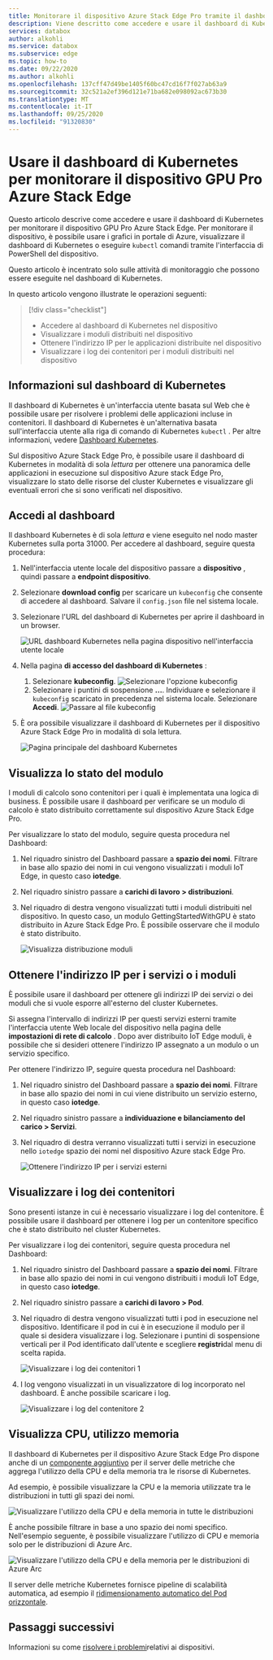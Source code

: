 ```yaml
---
title: Monitorare il dispositivo Azure Stack Edge Pro tramite il dashboard di Kubernetes | Microsoft Docs
description: Viene descritto come accedere e usare il dashboard di Kubernetes per monitorare il dispositivo Azure Stack Edge Pro.
services: databox
author: alkohli
ms.service: databox
ms.subservice: edge
ms.topic: how-to
ms.date: 09/22/2020
ms.author: alkohli
ms.openlocfilehash: 137cff47d49be1405f60bc47cd16f7f027ab63a9
ms.sourcegitcommit: 32c521a2ef396d121e71ba682e098092ac673b30
ms.translationtype: MT
ms.contentlocale: it-IT
ms.lasthandoff: 09/25/2020
ms.locfileid: "91320830"
---
```

# <a name="use-kubernetes-dashboard-to-monitor-your-azure-stack-edge-pro-gpu-device"></a>Usare il dashboard di Kubernetes per monitorare il dispositivo GPU Pro Azure Stack Edge

Questo articolo descrive come accedere e usare il dashboard di Kubernetes per monitorare il dispositivo GPU Pro Azure Stack Edge. Per monitorare il dispositivo, è possibile usare i grafici in portale di Azure, visualizzare il dashboard di Kubernetes o eseguire `kubectl` comandi tramite l'interfaccia di PowerShell del dispositivo. 

Questo articolo è incentrato solo sulle attività di monitoraggio che possono essere eseguite nel dashboard di Kubernetes.

In questo articolo vengono illustrate le operazioni seguenti:

> [!div class="checklist"]
>
> * Accedere al dashboard di Kubernetes nel dispositivo
> * Visualizzare i moduli distribuiti nel dispositivo
> * Ottenere l'indirizzo IP per le applicazioni distribuite nel dispositivo
> * Visualizzare i log dei contenitori per i moduli distribuiti nel dispositivo


## <a name="about-kubernetes-dashboard"></a>Informazioni sul dashboard di Kubernetes

Il dashboard di Kubernetes è un'interfaccia utente basata sul Web che è possibile usare per risolvere i problemi delle applicazioni incluse in contenitori. Il dashboard di Kubernetes è un'alternativa basata sull'interfaccia utente alla riga di comando di Kubernetes `kubectl` . Per altre informazioni, vedere [Dashboard Kubernetes](https://kubernetes.io/docs/tasks/access-application-cluster/web-ui-dashboard/). 

Sul dispositivo Azure Stack Edge Pro, è possibile usare il dashboard di Kubernetes in modalità di sola *lettura* per ottenere una panoramica delle applicazioni in esecuzione sul dispositivo Azure stack Edge Pro, visualizzare lo stato delle risorse del cluster Kubernetes e visualizzare gli eventuali errori che si sono verificati nel dispositivo.

## <a name="access-dashboard"></a>Accedi al dashboard

Il dashboard Kubernetes è di sola *lettura* e viene eseguito nel nodo master Kubernetes sulla porta 31000. Per accedere al dashboard, seguire questa procedura: 

1. Nell'interfaccia utente locale del dispositivo passare a **dispositivo** , quindi passare a **endpoint dispositivo**. 
1. Selezionare **download config** per scaricare un `kubeconfig` che consente di accedere al dashboard. Salvare il `config.json` file nel sistema locale.
1. Selezionare l'URL del dashboard di Kubernetes per aprire il dashboard in un browser.

    ![URL dashboard Kubernetes nella pagina dispositivo nell'interfaccia utente locale](./media/azure-stack-edge-gpu-monitor-kubernetes-dashboard/kubernetes-dashboard-url-local-ui-1.png)

1. Nella pagina **di accesso del dashboard di Kubernetes** :
    
    1. Selezionare **kubeconfig**. 
        ![Selezionare l'opzione kubeconfig](./media/azure-stack-edge-gpu-monitor-kubernetes-dashboard/kubernetes-dashboard-sign-in-1.png) 
    1. Selezionare i puntini di sospensione **...**. Individuare e selezionare il `kubeconfig` scaricato in precedenza nel sistema locale. Selezionare **Accedi**.
        ![Passare al file kubeconfig](./media/azure-stack-edge-gpu-monitor-kubernetes-dashboard/kubernetes-dashboard-sign-in-2.png)    

6. È ora possibile visualizzare il dashboard di Kubernetes per il dispositivo Azure Stack Edge Pro in modalità di sola lettura.

    ![Pagina principale del dashboard Kubernetes](./media/azure-stack-edge-gpu-monitor-kubernetes-dashboard/kubernetes-dashboard-main-page-1.png)

## <a name="view-module-status"></a>Visualizza lo stato del modulo

I moduli di calcolo sono contenitori per i quali è implementata una logica di business. È possibile usare il dashboard per verificare se un modulo di calcolo è stato distribuito correttamente sul dispositivo Azure Stack Edge Pro.

Per visualizzare lo stato del modulo, seguire questa procedura nel Dashboard:

1. Nel riquadro sinistro del Dashboard passare a **spazio dei nomi**. Filtrare in base allo spazio dei nomi in cui vengono visualizzati i moduli IoT Edge, in questo caso **iotedge**.
1. Nel riquadro sinistro passare a **carichi di lavoro > distribuzioni**.
1. Nel riquadro di destra vengono visualizzati tutti i moduli distribuiti nel dispositivo. In questo caso, un modulo GettingStartedWithGPU è stato distribuito in Azure Stack Edge Pro. È possibile osservare che il modulo è stato distribuito.

    ![Visualizza distribuzione moduli](./media/azure-stack-edge-gpu-monitor-kubernetes-dashboard/kubernetes-view-module-deployment-1.png)

 
## <a name="get-ip-address-for-services-or-modules"></a>Ottenere l'indirizzo IP per i servizi o i moduli

È possibile usare il dashboard per ottenere gli indirizzi IP dei servizi o dei moduli che si vuole esporre all'esterno del cluster Kubernetes. 

Si assegna l'intervallo di indirizzi IP per questi servizi esterni tramite l'interfaccia utente Web locale del dispositivo nella pagina delle **impostazioni di rete di calcolo** . Dopo aver distribuito IoT Edge moduli, è possibile che si desideri ottenere l'indirizzo IP assegnato a un modulo o un servizio specifico. 

Per ottenere l'indirizzo IP, seguire questa procedura nel Dashboard:

1. Nel riquadro sinistro del Dashboard passare a **spazio dei nomi**. Filtrare in base allo spazio dei nomi in cui viene distribuito un servizio esterno, in questo caso **iotedge**.
1. Nel riquadro sinistro passare a **individuazione e bilanciamento del carico > Servizi**.
1. Nel riquadro di destra verranno visualizzati tutti i servizi in esecuzione nello `iotedge` spazio dei nomi nel dispositivo Azure stack Edge Pro.

    ![Ottenere l'indirizzo IP per i servizi esterni](./media/azure-stack-edge-gpu-monitor-kubernetes-dashboard/kubernetes-get-ip-external-service-1.png)

## <a name="view-container-logs"></a>Visualizzare i log dei contenitori

Sono presenti istanze in cui è necessario visualizzare i log del contenitore. È possibile usare il dashboard per ottenere i log per un contenitore specifico che è stato distribuito nel cluster Kubernetes.

Per visualizzare i log dei contenitori, seguire questa procedura nel Dashboard:

1. Nel riquadro sinistro del Dashboard passare a **spazio dei nomi**. Filtrare in base allo spazio dei nomi in cui vengono distribuiti i moduli IoT Edge, in questo caso **iotedge**.
1. Nel riquadro sinistro passare a **carichi di lavoro > Pod**.
1. Nel riquadro di destra vengono visualizzati tutti i pod in esecuzione nel dispositivo. Identificare il pod in cui è in esecuzione il modulo per il quale si desidera visualizzare i log. Selezionare i puntini di sospensione verticali per il Pod identificato dall'utente e scegliere **registri**dal menu di scelta rapida.

    ![Visualizzare i log dei contenitori 1](./media/azure-stack-edge-gpu-monitor-kubernetes-dashboard/kubernetes-view-container-logs-1.png)

1. I log vengono visualizzati in un visualizzatore di log incorporato nel dashboard. È anche possibile scaricare i log.

    ![Visualizzare i log del contenitore 2](./media/azure-stack-edge-gpu-monitor-kubernetes-dashboard/kubernetes-view-container-logs-1.png)
    

## <a name="view-cpu-memory-usage"></a>Visualizza CPU, utilizzo memoria

Il dashboard di Kubernetes per il dispositivo Azure Stack Edge Pro dispone anche di un [componente aggiuntivo](https://kubernetes.io/docs/tasks/debug-application-cluster/resource-metrics-pipeline/) per il server delle metriche che aggrega l'utilizzo della CPU e della memoria tra le risorse di Kubernetes.
 
Ad esempio, è possibile visualizzare la CPU e la memoria utilizzate tra le distribuzioni in tutti gli spazi dei nomi. 

![Visualizzare l'utilizzo della CPU e della memoria in tutte le distribuzioni](./media/azure-stack-edge-gpu-monitor-kubernetes-dashboard/view-cpu-memory-all-1.png)

È anche possibile filtrare in base a uno spazio dei nomi specifico. Nell'esempio seguente, è possibile visualizzare l'utilizzo di CPU e memoria solo per le distribuzioni di Azure Arc.  

![Visualizzare l'utilizzo della CPU e della memoria per le distribuzioni di Azure Arc](./media/azure-stack-edge-gpu-monitor-kubernetes-dashboard/view-cpu-memory-azure-arc-1.png)

Il server delle metriche Kubernetes fornisce pipeline di scalabilità automatica, ad esempio il [ridimensionamento automatico del Pod orizzontale](https://kubernetes.io/docs/tasks/run-application/horizontal-pod-autoscale/).


## <a name="next-steps"></a>Passaggi successivi

Informazioni su come [risolvere i problemi](azure-stack-edge-gpu-troubleshoot.md)relativi ai dispositivi.
